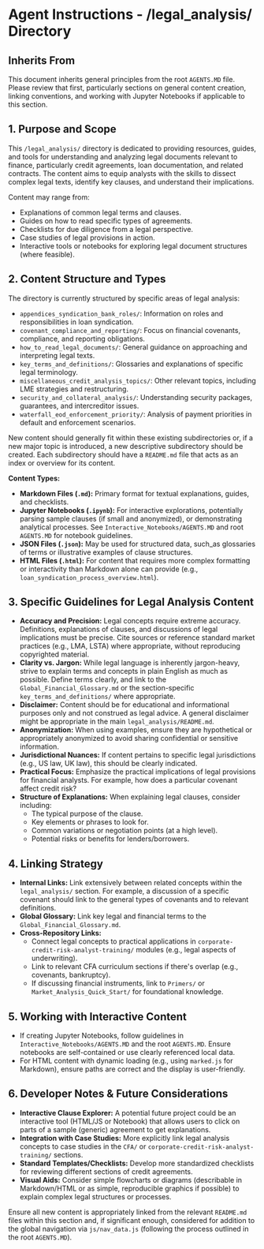 # Agent Instructions - /legal_analysis/ Directory

## Inherits From
This document inherits general principles from the root `AGENTS.MD` file. Please review that first, particularly sections on general content creation, linking conventions, and working with Jupyter Notebooks if applicable to this section.

## 1. Purpose and Scope
This `/legal_analysis/` directory is dedicated to providing resources, guides, and tools for understanding and analyzing legal documents relevant to finance, particularly credit agreements, loan documentation, and related contracts. The content aims to equip analysts with the skills to dissect complex legal texts, identify key clauses, and understand their implications.

Content may range from:
*   Explanations of common legal terms and clauses.
*   Guides on how to read specific types of agreements.
*   Checklists for due diligence from a legal perspective.
*   Case studies of legal provisions in action.
*   Interactive tools or notebooks for exploring legal document structures (where feasible).

## 2. Content Structure and Types
The directory is currently structured by specific areas of legal analysis:
*   `appendices_syndication_bank_roles/`: Information on roles and responsibilities in loan syndication.
*   `covenant_compliance_and_reporting/`: Focus on financial covenants, compliance, and reporting obligations.
*   `how_to_read_legal_documents/`: General guidance on approaching and interpreting legal texts.
*   `key_terms_and_definitions/`: Glossaries and explanations of specific legal terminology.
*   `miscellaneous_credit_analysis_topics/`: Other relevant topics, including LME strategies and restructuring.
*   `security_and_collateral_analysis/`: Understanding security packages, guarantees, and intercreditor issues.
*   `waterfall_eod_enforcement_priority/`: Analysis of payment priorities in default and enforcement scenarios.

New content should generally fit within these existing subdirectories or, if a new major topic is introduced, a new descriptive subdirectory should be created. Each subdirectory should have a `README.md` file that acts as an index or overview for its content.

**Content Types:**
*   **Markdown Files (`.md`):** Primary format for textual explanations, guides, and checklists.
*   **Jupyter Notebooks (`.ipynb`):** For interactive explorations, potentially parsing sample clauses (if small and anonymized), or demonstrating analytical processes. See `Interactive_Notebooks/AGENTS.MD` and root `AGENTS.MD` for notebook guidelines.
*   **JSON Files (`.json`):** May be used for structured data, such_as glossaries of terms or illustrative examples of clause structures.
*   **HTML Files (`.html`):** For content that requires more complex formatting or interactivity than Markdown alone can provide (e.g., `loan_syndication_process_overview.html`).

## 3. Specific Guidelines for Legal Analysis Content

*   **Accuracy and Precision:** Legal concepts require extreme accuracy. Definitions, explanations of clauses, and discussions of legal implications must be precise. Cite sources or reference standard market practices (e.g., LMA, LSTA) where appropriate, without reproducing copyrighted material.
*   **Clarity vs. Jargon:** While legal language is inherently jargon-heavy, strive to explain terms and concepts in plain English as much as possible. Define terms clearly, and link to the `Global_Financial_Glossary.md` or the section-specific `key_terms_and_definitions/` where appropriate.
*   **Disclaimer:** Content should be for educational and informational purposes only and not construed as legal advice. A general disclaimer might be appropriate in the main `legal_analysis/README.md`.
*   **Anonymization:** When using examples, ensure they are hypothetical or appropriately anonymized to avoid sharing confidential or sensitive information.
*   **Jurisdictional Nuances:** If content pertains to specific legal jurisdictions (e.g., US law, UK law), this should be clearly indicated.
*   **Practical Focus:** Emphasize the practical implications of legal provisions for financial analysts. For example, how does a particular covenant affect credit risk?
*   **Structure of Explanations:** When explaining legal clauses, consider including:
    *   The typical purpose of the clause.
    *   Key elements or phrases to look for.
    *   Common variations or negotiation points (at a high level).
    *   Potential risks or benefits for lenders/borrowers.

## 4. Linking Strategy

*   **Internal Links:** Link extensively between related concepts within the `legal_analysis/` section. For example, a discussion of a specific covenant should link to the general types of covenants and to relevant definitions.
*   **Global Glossary:** Link key legal and financial terms to the `Global_Financial_Glossary.md`.
*   **Cross-Repository Links:**
    *   Connect legal concepts to practical applications in `corporate-credit-risk-analyst-training/` modules (e.g., legal aspects of underwriting).
    *   Link to relevant CFA curriculum sections if there's overlap (e.g., covenants, bankruptcy).
    *   If discussing financial instruments, link to `Primers/` or `Market_Analysis_Quick_Start/` for foundational knowledge.

## 5. Working with Interactive Content

*   If creating Jupyter Notebooks, follow guidelines in `Interactive_Notebooks/AGENTS.MD` and the root `AGENTS.MD`. Ensure notebooks are self-contained or use clearly referenced local data.
*   For HTML content with dynamic loading (e.g., using `marked.js` for Markdown), ensure paths are correct and the display is user-friendly.

## 6. Developer Notes & Future Considerations

*   **Interactive Clause Explorer:** A potential future project could be an interactive tool (HTML/JS or Notebook) that allows users to click on parts of a sample (generic) agreement to get explanations.
*   **Integration with Case Studies:** More explicitly link legal analysis concepts to case studies in the `CFA/` or `corporate-credit-risk-analyst-training/` sections.
*   **Standard Templates/Checklists:** Develop more standardized checklists for reviewing different sections of credit agreements.
*   **Visual Aids:** Consider simple flowcharts or diagrams (describable in Markdown/HTML or as simple, reproducible graphics if possible) to explain complex legal structures or processes.

Ensure all new content is appropriately linked from the relevant `README.md` files within this section and, if significant enough, considered for addition to the global navigation via `js/nav_data.js` (following the process outlined in the root `AGENTS.MD`).
